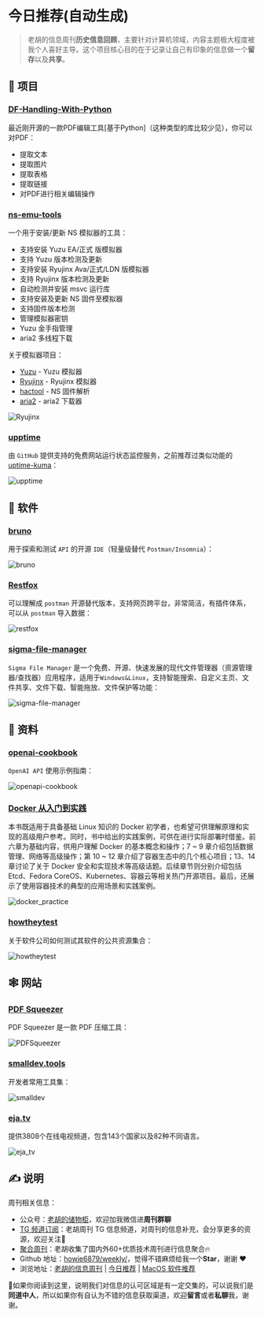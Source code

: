 # 今日推荐(自动生成)

> 老胡的信息周刊**历史信息回顾**，主要针对计算机领域，内容主题极大程度被我个人喜好主导。这个项目核心目的在于记录让自己有印象的信息做一个**留存**以及**共享**。


## 🎯 项目 

### [DF-Handling-With-Python](https://github.com/prajwollamichhane11/PDF-Handling-With-Python)

最近刚开源的一款PDF编辑工具[基于Python]（这种类型的库比较少见），你可以对PDF：

- 提取文本
- 提取图片
- 提取表格
- 提取链接
- 对PDF进行相关编辑操作 

### [ns-emu-tools](https://github.com/triwinds/ns-emu-tools)

一个用于安装/更新 NS 模拟器的工具：
- 支持安装 Yuzu EA/正式 版模拟器
- 支持 Yuzu 版本检测及更新
- 支持安装 Ryujinx Ava/正式/LDN 版模拟器
- 支持 Ryujinx 版本检测及更新
- 自动检测并安装 msvc 运行库
- 支持安装及更新 NS 固件至模拟器
- 支持固件版本检测
- 管理模拟器密钥
- Yuzu 金手指管理
- aria2 多线程下载

关于模拟器项目：
- [Yuzu](https://github.com/yuzu-emu/yuzu)  \- Yuzu 模拟器
- [Ryujinx](https://github.com/Ryujinx/Ryujinx)  \- Ryujinx 模拟器
- [hactool](https://github.com/SciresM/hactool)  \- NS 固件解析
- [aria2](https://github.com/aria2/aria2)  \- aria2 下载器

![Ryujinx](https://images-1252557999.file.myqcloud.com/uPic/Ryujinx.png) 

### [upptime](https://github.com/upptime/upptime)

由 `GitHub` 提供支持的免费网站运行状态监控服务，之前推荐过类似功能的[uptime-kuma](https://weekly.howie6879.com/2021/10-11~10-17.%E6%88%91%E7%9A%84%E5%91%A8%E5%88%8A%EF%BC%88%E7%AC%AC009%E6%9C%9F%EF%BC%89.html?h=up#uptime-kuma)：

![upptime](https://images-1252557999.file.myqcloud.com/uPic/upptime.png) 

## 🤖 软件 

### [bruno](https://github.com/usebruno/bruno)

用于探索和测试 `API` 的开源 `IDE`（轻量级替代 `Postman/Insomnia`）：

![bruno](https://images-1252557999.file.myqcloud.com/uPic/bruno.jpg) 

### [Restfox](https://github.com/flawiddsouza/Restfox)

可以理解成 `postman` 开源替代版本，支持网页跨平台，非常简洁，有插件体系，可以从 `postman` 导入数据：

![restfox](https://images-1252557999.file.myqcloud.com/uPic/restfox.jpg) 

### [sigma-file-manager](https://github.com/aleksey-hoffman/sigma-file-manager)

`Sigma File Manager` 是一个免费、开源、快速发展的现代文件管理器（资源管理器/查找器）应用程序，适用于`Windows&Linux`，支持智能搜索、自定义主页、文件共享、文件下载、智能拖放、文件保护等功能：

![sigma-file-manager](https://images-1252557999.file.myqcloud.com/uPic/sigma-file-manager.jpg) 

## 👀 资料 

### [openai-cookbook](https://github.com/openai/openai-cookbook)

`OpenAI API` 使用示例指南：

![openapi-cookbook](https://images-1252557999.file.myqcloud.com/uPic/openapi-cookbook.jpg) 

### [Docker 从入门到实践](https://github.com/yeasy/docker_practice)

本书既适用于具备基础 Linux 知识的 Docker 初学者，也希望可供理解原理和实现的高级用户参考。同时，书中给出的实践案例，可供在进行实际部署时借鉴。前六章为基础内容，供用户理解 Docker 的基本概念和操作；7 ~ 9 章介绍包括数据管理、网络等高级操作；第 10 ~ 12 章介绍了容器生态中的几个核心项目；13、14 章讨论了关于 Docker 安全和实现技术等高级话题。后续章节则分别介绍包括 Etcd、Fedora CoreOS、Kubernetes、容器云等相关热门开源项目。最后，还展示了使用容器技术的典型的应用场景和实践案例。

![docker_practice](https://images-1252557999.file.myqcloud.com/uPic/GFlVsV.png) 

### [howtheytest](https://github.com/abhivaikar/howtheytest)

关于软件公司如何测试其软件的公共资源集合：

![howtheytest](https://images-1252557999.file.myqcloud.com/uPic/howtheytest.jpg) 

## 🕸 网站 

### [PDF Squeezer](https://www.witt-software.com/pdfsqueezer/)

PDF Squeezer 是一款 PDF 压缩工具：

![PDFSqueezer](https://images-1252557999.file.myqcloud.com/uPic/PDF%20Squeezer.jpg) 

### [smalldev.tools](https://smalldev.tools/)

开发者常用工具集：

![smalldev](https://images-1252557999.file.myqcloud.com/uPic/smalldev.jpg) 

### [eja.tv](https://eja.tv/?)

提供3808个在线电视频道，包含143个国家以及82种不同语言。

![eja_tv](https://images-1252557999.file.myqcloud.com/uPic/eja_tv-min.png) 

## ✍️ 说明

周刊相关信息：

- 公众号：[老胡的储物柜](https://images-1252557999.file.myqcloud.com/uPic/ETIbMe.jpg)，欢迎加我微信进**周刊群聊**
- [TG 频道订阅](https://t.me/howie_weekly)：老胡周刊 TG 信息频道，对周刊的信息补充，会分享更多的资源，欢迎关注👏
- [聚合周刊](https://www.fre321.com/weekly)：老胡收集了国内外60+优质技术周刊进行信息聚合🔥
- Github 地址：[howie6879/weekly/](https://github.com/howie6879/weekly/)，觉得不错麻烦给我一个**Star**，谢谢 ❤️
- 浏览地址：[老胡的信息周刊](https://weekly.howie6879.com) | [今日推荐](https://weekly.howie6879.com/recommend/index.html) | [MacOS 软件推荐](https://weekly.howie6879.com/soft/mac.html)

🙌如果你阅读到这里，说明我们对信息的认可区域是有一定交集的，可以说我们是**同道中人**，所以如果你有自认为不错的信息获取渠道，欢迎**留言**或者**私聊**我，谢谢。